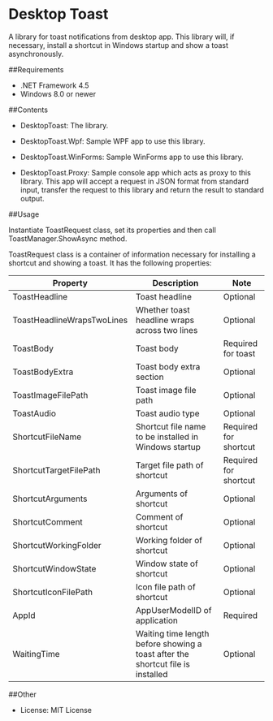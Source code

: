﻿Desktop Toast
=============

A library for toast notifications from desktop app. This library will, if necessary, install a shortcut in Windows startup and show a toast asynchronously.

##Requirements

 * .NET Framework 4.5
 * Windows 8.0 or newer

##Contents

 - DesktopToast: The library.

 - DesktopToast.Wpf: Sample WPF app to use this library.

 - DesktopToast.WinForms: Sample WinForms app to use this library.

 - DesktopToast.Proxy: Sample console app which acts as proxy to this library. This app will accept a request in JSON format from standard input, transfer the request to this library and return the result to standard output.

##Usage

Instantiate ToastRequest class, set its properties and then call ToastManager.ShowAsync method.

ToastRequest class is a container of information necessary for installing a shortcut and showing a toast. It has the following properties:

| Property                   | Description                                                                     | Note                  |
|----------------------------|---------------------------------------------------------------------------------|-----------------------|
| ToastHeadline              | Toast headline                                                                  | Optional              |
| ToastHeadlineWrapsTwoLines | Whether toast headline wraps across two lines                                   | Optional              |
| ToastBody                  | Toast body                                                                      | Required for toast    |
| ToastBodyExtra             | Toast body extra section                                                        | Optional              |
| ToastImageFilePath         | Toast image file path                                                           | Optional              |
| ToastAudio                 | Toast audio type                                                                | Optional              |
| ShortcutFileName           | Shortcut file name to be installed in Windows startup                           | Required for shortcut |
| ShortcutTargetFilePath     | Target file path of shortcut                                                    | Required for shortcut |
| ShortcutArguments          | Arguments of shortcut                                                           | Optional              |
| ShortcutComment            | Comment of shortcut                                                             | Optional              |
| ShortcutWorkingFolder      | Working folder of shortcut                                                      | Optional              |
| ShortcutWindowState        | Window state of shortcut                                                        | Optional              |
| ShortcutIconFilePath       | Icon file path of shortcut                                                      | Optional              |
| AppId                      | AppUserModelID of application                                                   | Required              |
| WaitingTime                | Waiting time length before showing a toast after the shortcut file is installed | Optional              |

##Other

 - License: MIT License